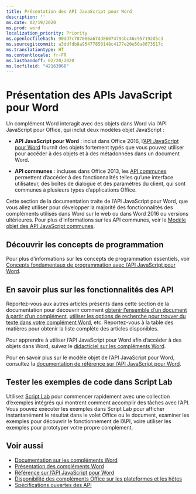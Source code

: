 ```yaml
---
title: Présentation des API JavaScript pour Word
description: ''
ms.date: 02/19/2020
ms.prod: word
localization_priority: Priority
ms.openlocfilehash: 90dd7c787086a67dd8607479bbc46c957192d5c3
ms.sourcegitcommit: a3ddfdb8a95477850148c4177e20e56a8673517c
ms.translationtype: HT
ms.contentlocale: fr-FR
ms.lasthandoff: 02/20/2020
ms.locfileid: "42163968"
---
```

# <a name="word-javascript-api-overview"></a>Présentation des APIs JavaScript pour Word

Un complément Word interagit avec des objets dans Word via l’API JavaScript pour Office, qui inclut deux modèles objet JavaScript :

* **API JavaScript pour Word** : inclut dans Office 2016, l’[API JavaScript pour Word](/javascript/api/word) fournit des objets fortement typés que vous pouvez utiliser pour accéder à des objets et à des métadonnées dans un document Word. 

* **API communes** : incluses dans Office 2013, les [API communes](/javascript/api/office) permettent d’accéder à des fonctionnalités telles qu’une interface utilisateur, des boîtes de dialogue et des paramètres du client, qui sont communes à plusieurs types d’applications Office.

Cette section de la documentation traite de l’API JavaScript pour Word, que vous allez utiliser pour développer la majorité des fonctionnalités des compléments utilisés dans Word sur le web ou dans Word 2016 ou versions ultérieures. Pour plus d’informations sur les API communes, voir le [Modèle objet des API JavaScript communes](../../develop/office-javascript-api-object-model.md). 

## <a name="learn-programming-concepts"></a>Découvrir les concepts de programmation

Pour plus d’informations sur les concepts de programmation essentiels, voir [Concepts fondamentaux de programmation avec l’API JavaScript pour Word](../../word/word-add-ins-core-concepts.md).
 
## <a name="learn-about-api-capabilities"></a>En savoir plus sur les fonctionnalités des API

Reportez-vous aux autres articles présents dans cette section de la documentation pour découvrir comment [obtenir l’ensemble d’un document à partir d’un complément](../../word/get-the-whole-document-from-an-add-in-for-word.md), [utiliser les options de recherche pour trouver du texte dans votre complément Word](../../word/search-option-guidance.md), etc. Reportez-vous à la table des matières pour obtenir la liste complète des articles disponibles.

Pour apprendre à utiliser l’API JavaScript pour Word afin d’accéder à des objets dans Word, suivez le [didacticiel sur les compléments Word](../../tutorials/word-tutorial.md). 

Pour en savoir plus sur le modèle objet de l’API JavaScript pour Word, consultez la [documentation de référence sur l’API JavaScript pour Word](/javascript/api/word).

## <a name="try-out-code-samples-in-script-lab"></a>Tester les exemples de code dans Script Lab

Utilisez [Script Lab](../../overview/explore-with-script-lab.md) pour commencer rapidement avec une collection d’exemples intégrés qui montrent comment accomplir des tâches avec l’API. Vous pouvez exécuter les exemples dans Script Lab pour afficher instantanément le résultat dans le volet Office ou le document, examiner les exemples pour découvrir le fonctionnement de l’API, voire utiliser les exemples pour prototyper votre propre complément.

## <a name="see-also"></a>Voir aussi

- [Documentation sur les compléments Word](../../word/index.md)
- [Présentation des compléments Word](../../word/word-add-ins-programming-overview.md)
- [Référence sur l’API JavaScript pour Word](/javascript/api/word)
- [Disponibilité des compléments Office sur les plateformes et les hôtes](../../overview/office-add-in-availability.md)
- [Spécifications ouvertes des API](../openspec/openspec.md)
